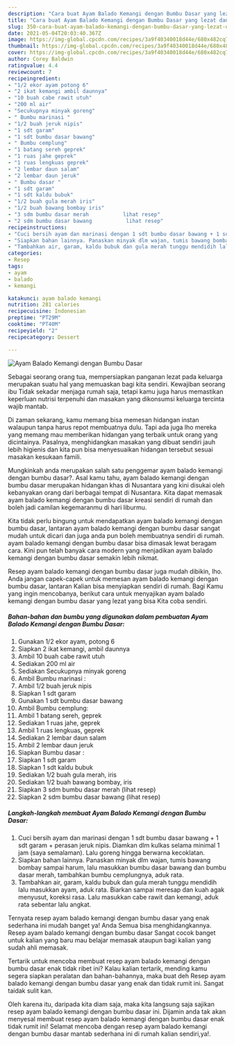 ```yaml
---
description: "Cara buat Ayam Balado Kemangi dengan Bumbu Dasar yang lezat dan Mudah Dibuat"
title: "Cara buat Ayam Balado Kemangi dengan Bumbu Dasar yang lezat dan Mudah Dibuat"
slug: 350-cara-buat-ayam-balado-kemangi-dengan-bumbu-dasar-yang-lezat-dan-mudah-dibuat
date: 2021-05-04T20:03:40.367Z
image: https://img-global.cpcdn.com/recipes/3a9f40340018d44e/680x482cq70/ayam-balado-kemangi-dengan-bumbu-dasar-foto-resep-utama.jpg
thumbnail: https://img-global.cpcdn.com/recipes/3a9f40340018d44e/680x482cq70/ayam-balado-kemangi-dengan-bumbu-dasar-foto-resep-utama.jpg
cover: https://img-global.cpcdn.com/recipes/3a9f40340018d44e/680x482cq70/ayam-balado-kemangi-dengan-bumbu-dasar-foto-resep-utama.jpg
author: Corey Baldwin
ratingvalue: 4.4
reviewcount: 7
recipeingredient:
- "1/2 ekor ayam potong 6"
- "2 ikat kemangi ambil daunnya"
- "10 buah cabe rawit utuh"
- "200 ml air"
- "Secukupnya minyak goreng"
- " Bumbu marinasi "
- "1/2 buah jeruk nipis"
- "1 sdt garam"
- "1 sdt bumbu dasar bawang"
- " Bumbu cemplung"
- "1 batang sereh geprek"
- "1 ruas jahe geprek"
- "1 ruas lengkuas geprek"
- "2 lembar daun salam"
- "2 lembar daun jeruk"
- " Bumbu dasar "
- "1 sdt garam"
- "1 sdt kaldu bubuk"
- "1/2 buah gula merah iris"
- "1/2 buah bawang bombay iris"
- "3 sdm bumbu dasar merah           lihat resep"
- "2 sdm bumbu dasar bawang           lihat resep"
recipeinstructions:
- "Cuci bersih ayam dan marinasi dengan 1 sdt bumbu dasar bawang + 1 sdt garam + perasan jeruk nipis. Diamkan dlm kulkas selama minimal 1 jam (saya semalaman). Lalu goreng hingga berwarna kecoklatan."
- "Siapkan bahan lainnya. Panaskan minyak dlm wajan, tumis bawang bombay sampai harum, lalu masukkan bumbu dasar bawang dan bumbu dasar merah, tambahkan bumbu cemplungnya, aduk rata."
- "Tambahkan air, garam, kaldu bubuk dan gula merah tunggu mendidih lalu masukkan ayam, aduk rata. Biarkan sampai meresap dan kuah agak menyusut, koreksi rasa. Lalu masukkan cabe rawit dan kemangi, aduk rata sebentar lalu angkat."
categories:
- Resep
tags:
- ayam
- balado
- kemangi

katakunci: ayam balado kemangi 
nutrition: 281 calories
recipecuisine: Indonesian
preptime: "PT29M"
cooktime: "PT40M"
recipeyield: "2"
recipecategory: Dessert

---
```



![Ayam Balado Kemangi dengan Bumbu Dasar](https://img-global.cpcdn.com/recipes/3a9f40340018d44e/680x482cq70/ayam-balado-kemangi-dengan-bumbu-dasar-foto-resep-utama.jpg)

Sebagai seorang orang tua, mempersiapkan panganan lezat pada keluarga merupakan suatu hal yang memuaskan bagi kita sendiri. Kewajiban seorang ibu Tidak sekadar menjaga rumah saja, tetapi kamu juga harus memastikan keperluan nutrisi terpenuhi dan masakan yang dikonsumsi keluarga tercinta wajib mantab.

Di zaman  sekarang, kamu memang bisa memesan hidangan instan walaupun tanpa harus repot membuatnya dulu. Tapi ada juga lho mereka yang memang mau memberikan hidangan yang terbaik untuk orang yang dicintainya. Pasalnya, menghidangkan masakan yang dibuat sendiri jauh lebih higienis dan kita pun bisa menyesuaikan hidangan tersebut sesuai masakan kesukaan famili. 



Mungkinkah anda merupakan salah satu penggemar ayam balado kemangi dengan bumbu dasar?. Asal kamu tahu, ayam balado kemangi dengan bumbu dasar merupakan hidangan khas di Nusantara yang kini disukai oleh kebanyakan orang dari berbagai tempat di Nusantara. Kita dapat memasak ayam balado kemangi dengan bumbu dasar kreasi sendiri di rumah dan boleh jadi camilan kegemaranmu di hari liburmu.

Kita tidak perlu bingung untuk mendapatkan ayam balado kemangi dengan bumbu dasar, lantaran ayam balado kemangi dengan bumbu dasar sangat mudah untuk dicari dan juga anda pun boleh membuatnya sendiri di rumah. ayam balado kemangi dengan bumbu dasar bisa dimasak lewat beragam cara. Kini pun telah banyak cara modern yang menjadikan ayam balado kemangi dengan bumbu dasar semakin lebih nikmat.

Resep ayam balado kemangi dengan bumbu dasar juga mudah dibikin, lho. Anda jangan capek-capek untuk memesan ayam balado kemangi dengan bumbu dasar, lantaran Kalian bisa menyiapkan sendiri di rumah. Bagi Kamu yang ingin mencobanya, berikut cara untuk menyajikan ayam balado kemangi dengan bumbu dasar yang lezat yang bisa Kita coba sendiri.

<!--inarticleads1-->

##### Bahan-bahan dan bumbu yang digunakan dalam pembuatan Ayam Balado Kemangi dengan Bumbu Dasar:

1. Gunakan 1/2 ekor ayam, potong 6
1. Siapkan 2 ikat kemangi, ambil daunnya
1. Ambil 10 buah cabe rawit utuh
1. Sediakan 200 ml air
1. Sediakan Secukupnya minyak goreng
1. Ambil  Bumbu marinasi :
1. Ambil 1/2 buah jeruk nipis
1. Siapkan 1 sdt garam
1. Gunakan 1 sdt bumbu dasar bawang
1. Ambil  Bumbu cemplung:
1. Ambil 1 batang sereh, geprek
1. Sediakan 1 ruas jahe, geprek
1. Ambil 1 ruas lengkuas, geprek
1. Sediakan 2 lembar daun salam
1. Ambil 2 lembar daun jeruk
1. Siapkan  Bumbu dasar :
1. Siapkan 1 sdt garam
1. Siapkan 1 sdt kaldu bubuk
1. Sediakan 1/2 buah gula merah, iris
1. Sediakan 1/2 buah bawang bombay, iris
1. Siapkan 3 sdm bumbu dasar merah           (lihat resep)
1. Siapkan 2 sdm bumbu dasar bawang           (lihat resep)




<!--inarticleads2-->

##### Langkah-langkah membuat Ayam Balado Kemangi dengan Bumbu Dasar:

1. Cuci bersih ayam dan marinasi dengan 1 sdt bumbu dasar bawang + 1 sdt garam + perasan jeruk nipis. Diamkan dlm kulkas selama minimal 1 jam (saya semalaman). Lalu goreng hingga berwarna kecoklatan.
1. Siapkan bahan lainnya. Panaskan minyak dlm wajan, tumis bawang bombay sampai harum, lalu masukkan bumbu dasar bawang dan bumbu dasar merah, tambahkan bumbu cemplungnya, aduk rata.
1. Tambahkan air, garam, kaldu bubuk dan gula merah tunggu mendidih lalu masukkan ayam, aduk rata. Biarkan sampai meresap dan kuah agak menyusut, koreksi rasa. Lalu masukkan cabe rawit dan kemangi, aduk rata sebentar lalu angkat.




Ternyata resep ayam balado kemangi dengan bumbu dasar yang enak sederhana ini mudah banget ya! Anda Semua bisa menghidangkannya. Resep ayam balado kemangi dengan bumbu dasar Sangat cocok banget untuk kalian yang baru mau belajar memasak ataupun bagi kalian yang sudah ahli memasak.

Tertarik untuk mencoba membuat resep ayam balado kemangi dengan bumbu dasar enak tidak ribet ini? Kalau kalian tertarik, mending kamu segera siapkan peralatan dan bahan-bahannya, maka buat deh Resep ayam balado kemangi dengan bumbu dasar yang enak dan tidak rumit ini. Sangat taidak sulit kan. 

Oleh karena itu, daripada kita diam saja, maka kita langsung saja sajikan resep ayam balado kemangi dengan bumbu dasar ini. Dijamin anda tak akan menyesal membuat resep ayam balado kemangi dengan bumbu dasar enak tidak rumit ini! Selamat mencoba dengan resep ayam balado kemangi dengan bumbu dasar mantab sederhana ini di rumah kalian sendiri,ya!.

